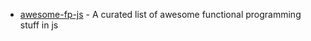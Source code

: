 - [awesome-fp-js](https://github.com/stoeffel/awesome-fp-js) - A curated list of awesome functional programming stuff in js
